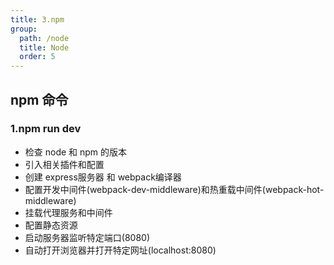 ```yaml
---
title: 3.npm
group:
  path: /node
  title: Node
  order: 5
---
```


## npm 命令
### 1.npm run dev
* 检查 node 和 npm 的版本
* 引入相关插件和配置
* 创建 express服务器 和 webpack编译器
* 配置开发中间件(webpack-dev-middleware)和热重载中间件(webpack-hot-middleware)
* 挂载代理服务和中间件
* 配置静态资源
* 启动服务器监听特定端口(8080)
* 自动打开浏览器并打开特定网址(localhost:8080)